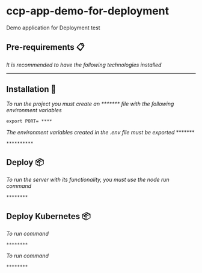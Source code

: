 # ccp-app-demo-for-deployment
Demo application for Deployment test

## Pre-requirements 📋

_It is recommended to have the following technologies installed_

********

## Installation 🔧

_To run the project you must create an ******* file with the following environment variables_

```
export PORT= ****

```

_The environment variables created in the .env file must be exported_ *******

```
**********
```
## Deploy 📦
_To run the server with its functionality, you must use the node run command_

```
********
```


## Deploy Kubernetes 📦

_To run command_

```
********
```

_To run command_

```
********
```
